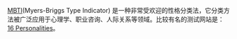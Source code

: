[MBTI](https://en.wikipedia.org/wiki/Myers%E2%80%93Briggs_Type_Indicator)(Myers-Briggs Type Indicator) 是一种非常受欢迎的性格分类法，它分类方法被广泛应用于心理学、职业咨询、人际关系等领域。比较有名的测试网站是：[16 Personalities](https://www.16personalities.com/)。

